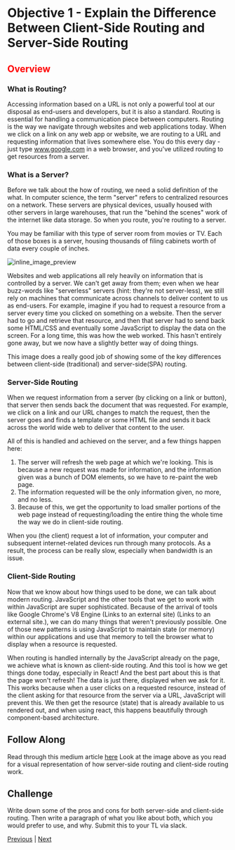 #   Objective 1 - Explain the Difference Between Client-Side Routing and Server-Side Routing

## <span style="color:red">Overview</span>

### What is Routing?

Accessing information based on a URL is not only a powerful tool at our disposal as end-users and developers, but it is also a standard. Routing is essential for handling a communication piece between computers. Routing is the way we navigate through websites and web applications today. When we click on a link on any web app or website, we are routing to a URL and requesting information that lives somewhere else. You do this every day - just type www.google.com in a web browser, and you've utilized routing to get resources from a server.

### What is a Server?

Before we talk about the how of routing, we need a solid definition of the what. In computer science, the term "server" refers to centralized resources on a network. These servers are physical devices, usually housed with other servers in large warehouses, that run the "behind the scenes" work of the internet like data storage. So when you route, you're routing to a server.

You may be familiar with this type of server room from movies or TV. Each of those boxes is a server, housing thousands of filing cabinets worth of data every couple of inches.

![inline_image_preview](inline_image_preview.png)

Websites and web applications all rely heavily on information that is controlled by a server. We can't get away from them; even when we hear buzz-words like "serverless" servers (hint: they're not server-less), we still rely on machines that communicate across channels to deliver content to us as end-users. For example, imagine if you had to request a resource from a server every time you clicked on something on a website. Then the server had to go and retrieve that resource, and then that server had to send back some HTML/CSS and eventually some JavaScript to display the data on the screen. For a long time, this was how the web worked. This hasn't entirely gone away, but we now have a slightly better way of doing things.

This image does a really good job of showing some of the key differences between client-side (traditional) and server-side(SPA) routing.

### Server-Side Routing

When we request information from a server (by clicking on a link or button), that server then sends back the document that was requested. For example, we click on a link and our URL changes to match the request, then the server goes and finds a template or some HTML file and sends it back across the world wide web to deliver that content to the user.

All of this is handled and achieved on the server, and a few things happen here:

1.  The server will refresh the web page at which we're looking. This is because a new request was made for information, and the information given was a bunch of DOM elements, so we have to re-paint the web page.
2.  The information requested will be the only information given, no more, and no less.
3.  Because of this, we get the opportunity to load smaller portions of the web page instead of requesting/loading the entire thing the whole time the way we do in client-side routing.

When you (the client) request a lot of information, your computer and subsequent internet-related devices run through many protocols. As a result, the process can be really slow, especially when bandwidth is an issue.

### Client-Side Routing

Now that we know about how things used to be done, we can talk about modern routing. JavaScript and the other tools that we get to work with within JavaScript are super sophisticated. Because of the arrival of tools like Google Chrome's V8 Engine (Links to an external site) (Links to an external site.), we can do many things that weren't previously possible. One of those new patterns is using JavaScript to maintain state (or memory) within our applications and use that memory to tell the browser what to display when a resource is requested.

When routing is handled internally by the JavaScript already on the page, we achieve what is known as client-side routing. And this tool is how we get things done today, especially in React! And the best part about this is that the page won't refresh! The data is just there, displayed when we ask for it. This works because when a user clicks on a requested resource, instead of the client asking for that resource from the server via a URL, JavaScript will prevent this. We then get the resource (state) that is already available to us rendered out, and when using react, this happens beautifully through component-based architecture.

## Follow Along

Read through this medium article [here](https://medium.com/@wilbo/server-side-vs-client-side-routing-71d710e9227f) Look at the image above as you read for a visual representation of how server-side routing and client-side routing work.

##  Challenge

Write down some of the pros and cons for both server-side and client-side routing. Then write a paragraph of what you like about both, which you would prefer to use, and why. Submit this to your TL via slack.






[Previous](../README.md) | [Next](./Object_2.md)